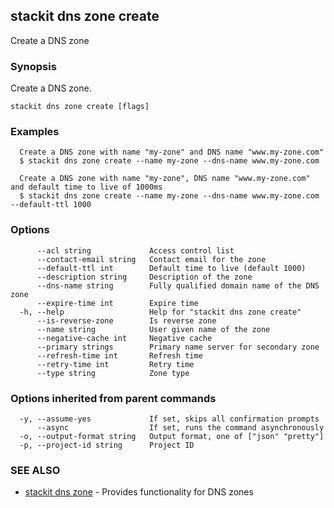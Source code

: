 ## stackit dns zone create

Create a DNS zone

### Synopsis

Create a DNS zone.

```
stackit dns zone create [flags]
```

### Examples

```
  Create a DNS zone with name "my-zone" and DNS name "www.my-zone.com"
  $ stackit dns zone create --name my-zone --dns-name www.my-zone.com

  Create a DNS zone with name "my-zone", DNS name "www.my-zone.com" and default time to live of 1000ms
  $ stackit dns zone create --name my-zone --dns-name www.my-zone.com --default-ttl 1000
```

### Options

```
      --acl string             Access control list
      --contact-email string   Contact email for the zone
      --default-ttl int        Default time to live (default 1000)
      --description string     Description of the zone
      --dns-name string        Fully qualified domain name of the DNS zone
      --expire-time int        Expire time
  -h, --help                   Help for "stackit dns zone create"
      --is-reverse-zone        Is reverse zone
      --name string            User given name of the zone
      --negative-cache int     Negative cache
      --primary strings        Primary name server for secondary zone
      --refresh-time int       Refresh time
      --retry-time int         Retry time
      --type string            Zone type
```

### Options inherited from parent commands

```
  -y, --assume-yes             If set, skips all confirmation prompts
      --async                  If set, runs the command asynchronously
  -o, --output-format string   Output format, one of ["json" "pretty"]
  -p, --project-id string      Project ID
```

### SEE ALSO

* [stackit dns zone](./stackit_dns_zone.md)	 - Provides functionality for DNS zones

